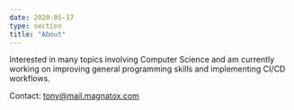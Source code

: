```yaml
---
date: 2020-05-17
type: section
title: "About"
---
```

Interested in many topics involving Computer Science and am currently working on improving general programming skills and implementing CI/CD workflows.

Contact: tony@mail.magnatox.com
